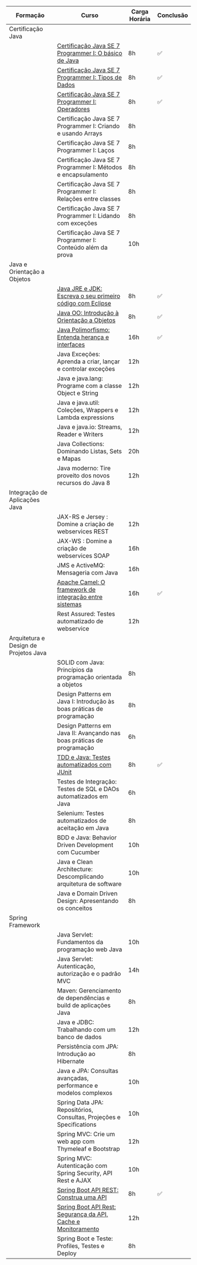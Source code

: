 |               Formação                |                                 Curso                                  | Carga Horária | Conclusão |
| ------------------------------------- | ---------------------------------------------------------------------- | ------------- | --------- |
| Certificação Java                     |                                                                        |               |           |
|                                       | [Certificação Java SE 7 Programmer I: O básico de Java](https://github.com/carolinepedasil/Java/tree/master/Alura/Certificação%20Java/Certificação%20Java%20SE%207%20Programmer%20I:%20O%20básico%20de%20Java)                | 8h            | ✅        |
|                                       | [Certificação Java SE 7 Programmer I: Tipos de Dados](https://github.com/carolinepedasil/Java/tree/master/Alura/Certificação%20Java/Certificação%20Java%20SE%207%20Programmer%20I:%20Tipos%20de%20Dados)                      | 8h            | ✅        |
|                                       | [Certificação Java SE 7 Programmer I: Operadores](https://github.com/carolinepedasil/Java/tree/master/Alura/Certificação%20Java/Certificação%20Java%20SE%207%20Programmer%20I:%20Operadores)                                  | 8h            | ✅        |
|                                       | Certificação Java SE 7 Programmer I: Criando e usando Arrays           | 8h            |           |
|                                       | Certificação Java SE 7 Programmer I: Laços                             | 8h            |           |
|                                       | Certificação Java SE 7 Programmer I: Métodos e encapsulamento          | 8h            |           |
|                                       | Certificação Java SE 7 Programmer I: Relações entre classes            | 8h            |           |
|                                       | Certificação Java SE 7 Programmer I: Lidando com exceções              | 8h            |           |
|                                       | Certificação Java SE 7 Programmer I: Conteúdo além da prova            | 10h           |           |
| Java e Orientação a Objetos           |                                                                        |               |           |
|                                       | [Java JRE e JDK: Escreva o seu primeiro código com Eclipse](https://github.com/carolinepedasil/Java/tree/master/Alura/Java%20e%20Orientação%20a%20Objetos/Java%20JRE%20e%20JDK)                                                | 8h            | ✅        |
|                                       | [Java OO: Introdução à Orientação a Objetos](https://github.com/carolinepedasil/Java/tree/master/Alura/Java%20e%20Orientação%20a%20Objetos/Java%20OO)                                                                          | 8h            | ✅        |
|                                       | [Java Polimorfismo: Entenda herança e interfaces](https://github.com/carolinepedasil/Java/tree/master/Alura/Java%20e%20Orientação%20a%20Objetos/Java%20Polimorfismo)                                                           | 16h           | ✅        |
|                                       | Java Exceções: Aprenda a criar, lançar e controlar exceções            | 12h           |           |
|                                       | Java e java.lang: Programe com a classe Object e String                | 12h           |           |
|                                       | Java e java.util: Coleções, Wrappers e Lambda expressions              | 12h           |           |
|                                       | Java e java.io: Streams, Reader e Writers                              | 12h           |           |
|                                       | Java Collections: Dominando Listas, Sets e Mapas                       | 20h           |           |
|                                       | Java moderno: Tire proveito dos novos recursos do Java 8               | 12h           |           |
| Integração de Aplicações Java         |                                                                        |               |           |
|                                       | JAX-RS e Jersey : Domine a criação de webservices REST                 | 12h           |           |
|                                       | JAX-WS : Domine a criação de webservices SOAP                          | 16h           |           |
|                                       | JMS e ActiveMQ: Mensageria com Java                                    | 16h           |           |
|                                       | [Apache Camel: O framework de integração entre sistemas](https://github.com/carolinepedasil/Java/tree/master/Alura/Integração%20de%20Aplicações%20Java/Apache%20Camel)                                                          | 16h           | ✅        |
|                                       | Rest Assured: Testes automatizado de webservice                        | 12h           |           |
| Arquitetura e Design de Projetos Java |                                                                        |               |           |
|                                       | SOLID com Java: Princípios da programação orientada a objetos          | 8h            |           |
|                                       | Design Patterns em Java I: Introdução às boas práticas de programação  | 8h            |           |
|                                       | Design Patterns em Java II: Avançando nas boas práticas de programação | 6h            |           |
|                                       | [TDD e Java: Testes automatizados com JUnit](https://github.com/carolinepedasil/Java/tree/master/Alura/Arquitetura%20e%20Design%20de%20Projetos%20Java/TDD%20e%20Java)                                                          | 8h            | ✅        |
|                                       | Testes de Integração: Testes de SQL e DAOs automatizados em Java       | 6h            |           |
|                                       | Selenium: Testes automatizados de aceitação em Java                    | 8h            |           |
|                                       | BDD e Java: Behavior Driven Development com Cucumber                   | 10h           |           |
|                                       | Java e Clean Architecture: Descomplicando arquitetura de software      | 10h           |           |
|                                       | Java e Domain Driven Design: Apresentando os conceitos                 | 8h            |           |
| Spring Framework                      |                                                                        |               |           |
|                                       | Java Servlet: Fundamentos da programação web Java                      | 10h           |           |
|                                       | Java Servlet: Autenticação, autorização e o padrão MVC                 | 14h           |           |
|                                       | Maven: Gerenciamento de dependências e build de aplicações Java        | 8h            |           |
|                                       | Java e JDBC: Trabalhando com um banco de dados                         | 12h           |           |
|                                       | Persistência com JPA: Introdução ao Hibernate                          | 8h            |           |
|                                       | Java e JPA: Consultas avançadas, performance e modelos complexos       | 10h           |           |
|                                       | Spring Data JPA: Repositórios, Consultas, Projeções e Specifications   | 10h           |           |
|                                       | Spring MVC: Crie um web app com Thymeleaf e Bootstrap                  | 12h           |           |
|                                       | Spring MVC: Autenticação com Spring Security, API Rest e AJAX          | 10h           |           |
|                                       | [Spring Boot API REST: Construa uma API](https://github.com/carolinepedasil/Java/tree/master/Alura/Spring%20Framework/Spring%20Boot%20API%20REST:%20Construa%20uma%20API)                                                       | 8h            | ✅        |
|                                       | [Spring Boot API Rest: Segurança da API, Cache e Monitoramento](https://github.com/carolinepedasil/Java/tree/master/Alura/Spring%20Framework/Spring%20Boot%20API%20Rest:%20Segurança%20da%20API%2C%20Cache%20e%20Monitoramento) | 12h           |           |
|                                       | Spring Boot e Teste: Profiles, Testes e Deploy                         | 8h            |           |